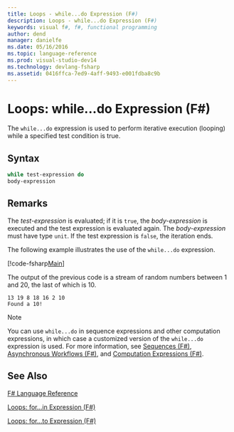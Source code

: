 ```yaml
---
title: Loops - while...do Expression (F#)
description: Loops - while...do Expression (F#)
keywords: visual f#, f#, functional programming
author: dend
manager: danielfe
ms.date: 05/16/2016
ms.topic: language-reference
ms.prod: visual-studio-dev14
ms.technology: devlang-fsharp
ms.assetid: 0416ffca-7ed9-4aff-9493-e001fdba8c9b 
---
```


# Loops: while...do Expression (F#)

The `while...do` expression is used to perform iterative execution (looping) while a specified test condition is true.


## Syntax

```fsharp
while test-expression do
body-expression
```

## Remarks
The *test-expression* is evaluated; if it is `true`, the *body-expression* is executed and the test expression is evaluated again. The *body-expression* must have type `unit`. If the test expression is `false`, the iteration ends.

The following example illustrates the use of the `while...do` expression.

[!code-fsharp[Main](../../../samples/snippets/fslangref2/snippet5301.fs)]

The output of the previous code is a stream of random numbers between 1 and 20, the last of which is 10.

```
13 19 8 18 16 2 10
Found a 10!
```

>[!NOTE] 
You can use `while...do` in sequence expressions and other computation expressions, in which case a customized version of the `while...do` expression is used. For more information, see [Sequences &#40;F&#35;&#41;](Sequences-%5BFSharp%5D.md), [Asynchronous Workflows &#40;F&#35;&#41;](Asynchronous-Workflows-%5BFSharp%5D.md), and [Computation Expressions &#40;F&#35;&#41;](Computation-Expressions-%5BFSharp%5D.md).


## See Also
[F&#35; Language Reference](FSharp-Language-Reference.md)

[Loops: for...in Expression &#40;F&#35;&#41;](Loops-for...in-Expression-%5BFSharp%5D.md)

[Loops: for...to Expression &#40;F&#35;&#41;](Loops-for...to-Expression-%5BFSharp%5D.md)